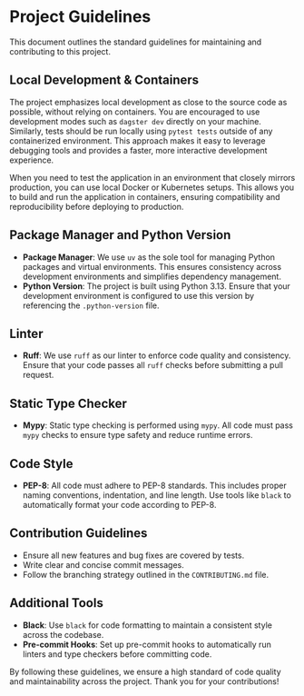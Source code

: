 # Project Guidelines

This document outlines the standard guidelines for maintaining and contributing to this project.

## Local Development & Containers

The project emphasizes local development as close to the source code as possible, without relying on containers. You are encouraged to use development modes such as `dagster dev` directly on your machine. Similarly, tests should be run locally using `pytest tests` outside of any containerized environment. This approach makes it easy to leverage debugging tools and provides a faster, more interactive development experience.

When you need to test the application in an environment that closely mirrors production, you can use local Docker or Kubernetes setups. This allows you to build and run the application in containers, ensuring compatibility and reproducibility before deploying to production.

## Package Manager and Python Version

- **Package Manager**: We use `uv` as the sole tool for managing Python packages and virtual environments. This ensures consistency across development environments and simplifies dependency management.
- **Python Version**: The project is built using Python 3.13. Ensure that your development environment is configured to use this version by referencing the `.python-version` file.

## Linter

- **Ruff**: We use `ruff` as our linter to enforce code quality and consistency. Ensure that your code passes all `ruff` checks before submitting a pull request.

## Static Type Checker

- **Mypy**: Static type checking is performed using `mypy`. All code must pass `mypy` checks to ensure type safety and reduce runtime errors.

## Code Style

- **PEP-8**: All code must adhere to PEP-8 standards. This includes proper naming conventions, indentation, and line length. Use tools like `black` to automatically format your code according to PEP-8.

## Contribution Guidelines

- Ensure all new features and bug fixes are covered by tests.
- Write clear and concise commit messages.
- Follow the branching strategy outlined in the `CONTRIBUTING.md` file.

## Additional Tools

- **Black**: Use `black` for code formatting to maintain a consistent style across the codebase.
- **Pre-commit Hooks**: Set up pre-commit hooks to automatically run linters and type checkers before committing code.

By following these guidelines, we ensure a high standard of code quality and maintainability across the project. Thank you for your contributions!
